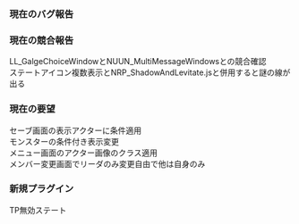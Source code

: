 ### 現在のバグ報告

### 現在の競合報告
LL_GalgeChoiceWindowとNUUN_MultiMessageWindowsとの競合確認  
ステートアイコン複数表示とNRP_ShadowAndLevitate.jsと併用すると謎の線が出る  

### 現在の要望
セーブ画面の表示アクターに条件適用  
モンスターの条件付き表示変更  
メニュー画面のアクター画像のクラス適用  
メンバー変更画面でリーダのみ変更自由で他は自身のみ  

### 新規プラグイン
TP無効ステート  
